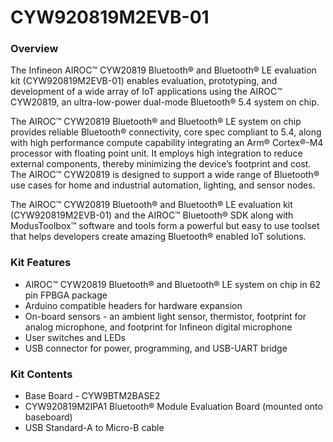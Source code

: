 # CYW920819M2EVB-01

### Overview

The Infineon AIROC&#8482; CYW20819 Bluetooth&#174; and Bluetooth&#174; LE evaluation kit (CYW920819M2EVB-01) enables evaluation, prototyping, and development of a wide array of IoT applications using the AIROC&#8482; CYW20819, an ultra-low-power dual-mode Bluetooth&#174; 5.4 system on chip.

The AIROC&#8482; CYW20819 Bluetooth&#174; and Bluetooth&#174; LE system on chip provides reliable Bluetooth&#174; connectivity, core spec compliant to 5.4, along with high performance compute capability integrating an Arm&#174; Cortex&#174;-M4 processor with floating point unit. It employs high integration to reduce external components, thereby minimizing the device’s footprint and cost. The AIROC&#8482; CYW20819 is designed to support a wide range of Bluetooth&#174; use cases for home and industrial automation, lighting, and sensor nodes.

The AIROC&#8482; CYW20819 Bluetooth&#174; and Bluetooth&#174; LE evaluation kit (CYW920819M2EVB-01) and the AIROC&#8482; Bluetooth&#174; SDK along with ModusToolbox&#8482; software and tools form a powerful but easy to use toolset that helps developers create amazing Bluetooth&#174; enabled IoT solutions.

### Kit Features

* AIROC&#8482; CYW20819 Bluetooth&#174; and Bluetooth&#174; LE system on chip in 62 pin FPBGA package
* Arduino compatible headers for hardware expansion
* On-board sensors - an ambient light sensor, thermistor, footprint for analog microphone, and footprint for Infineon digital microphone
* User switches and LEDs
* USB connector for power, programming, and USB-UART bridge

### Kit Contents

* Base Board - CYW9BTM2BASE2
* CYW920819M2IPA1 Bluetooth&#174; Module Evaluation Board (mounted onto baseboard)
* USB Standard-A to Micro-B cable
